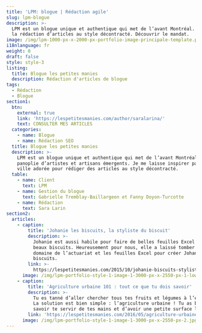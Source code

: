 ```yaml
---
title: 'LPM: blogue | Rédaction agile'
slug: lpm-blogue
description: >-
  LPM est un blogue unique et authentique qui met de l’avant Montréal. Je fais
  la rédaction d’articles au style décontracté. Découvrir le mandat.
image: /img/lpm-1000-px-x-2000-px-portfolio-image-principale-template.png
i18nlanguage: fr
weight: 0
draft: false
style: style-3
listing:
  title: Blogue les petites manies
  description: Rédaction d'articles de blogue
tags:
  - Rédaction
  - Blogue
section1:
  btn:
    external: true
    link: 'https://lespetitesmanies.com/author/saralarina/'
    text: CONSULTER MES ARTICLES
  categories:
    - name: Blogue
    - name: Rédaction SEO
  title: Blogue les petites manies
  description: >-
    LPM est un blogue unique et authentique qui met de l’avant Montréal et sa
    panoplie d’artistes et artisans émergents. Je me laisse inspirer par ma
    ville adorée pour rédiger des articles au style décontracté.
  table:
    - name: Client
      text: LPM
    - name: Gestion du blogue
      text: Gabrielle Tremblay-Baillargeon et Fanny Doyon-Turcotte
    - name: Rédaction
      text: Sara Larin
section2:
  articles:
    - caption:
        title: 'Johanie les biscuits, la styliste du biscuit'
        description: >-
          Johanie est aussi habile pour faire de belles feuilles Excel que de
          beaux biscuits. Heureusement pour nous, elle a laissé tomber le
          domaine de l’actuariat et les feuilles Excel pour créer Johanie les
          biscuits.
        link: >-
          https://lespetitesmanies.com/2015/10/johanie-biscuits-styliste-biscuit/
      image: /img/lpm-portfolio-style-1-image-1-3000-px-x-2550-px-1-low.jpg
    - caption:
        title: 'Agriculture urbaine 101 : tout ce que tu dois savoir'
        description: >-
          Tu es tanné d’aller chercher tous tes fruits et légumes à l’épicerie ?
          La solution est bien simple : l’agriculture urbaine ! Tu as besoin de
          savoir te servir de tes mains et d’avoir une petite surface libre.
        link: 'https://lespetitesmanies.com/2016/05/agriculture-urbaine-mtl/'
      image: /img/lpm-portfolio-style-1-image-1-3000-px-x-2550-px-2.jpg
---
```


